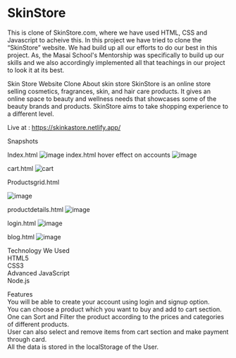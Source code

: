 # SkinStore

This is clone of SkinStore.com, where we have used HTML, CSS and Javascript to acheive this. In this project we have tried to clone the “SkinStore” website. We had build up all our efforts to do our best in this project. As, the Masai School's Mentorship was specifically to build up our skills and we also accordingly implemented all that teachings in our project to look it at its best.

Skin Store Website Clone
About skin store
  SkinStore is an online store selling cosmetics, fragrances, skin, and hair care products. It gives an online space to beauty and wellness needs that showcases some of the beauty brands and products. SkinStore aims to take shopping experience to a different level.

Live at : https://skinkastore.netlify.app/

Snapshots


Index.html
![image](https://github.com/karnking/SkinStore/assets/51919527/60f8788b-1957-4d1f-b0bb-11900a39bffe)
index.html hover effect on accounts
![image](https://github.com/karnking/SkinStore/assets/51919527/d0e69f49-1803-4718-ae1f-e9fe8f22cb15)

cart.html
![cart](https://github.com/karnking/SkinStore/assets/51919527/0f2a22dd-e3e9-4022-8642-e83559ed7484)



Productsgrid.html

![image](https://github.com/karnking/SkinStore/assets/51919527/ebc172f4-b900-4786-a281-ab93101aca9f)


productdetails.html
![image](https://github.com/karnking/SkinStore/assets/51919527/5839fb85-6ec3-42c4-be21-1c3c9018406e)

login.html
![image](https://github.com/karnking/SkinStore/assets/51919527/895c34cf-681d-4005-99b7-dec0198f3b30)

blog.html
![image](https://github.com/karnking/SkinStore/assets/51919527/4aa1139b-bc1a-4921-b3e1-115f8d4f40a8)

Technology We Used\
  HTML5\
  CSS3\
  Advanced JavaScript\
  Node.js
  
Features\
You will be able to create your account using login and signup option.\
You can choose a product which you want to buy and add to cart section.\
One can Sort and Filter the product according to the prices and categories of different products.\
User can also select and remove items from cart section and make payment through card.\
All the data is stored in the localStorage of the User.
